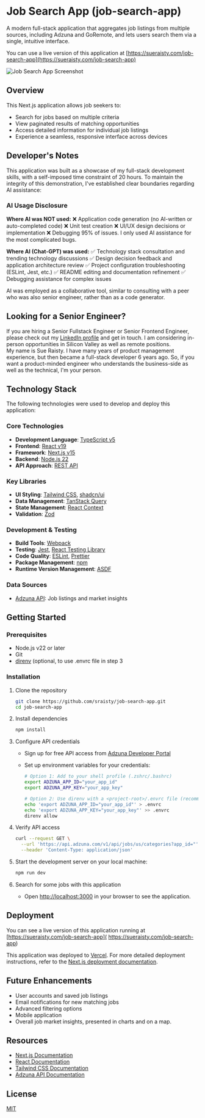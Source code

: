# Job Search App  (job-search-app)

A modern full-stack application that aggregates job listings from multiple sources, including Adzuna and GoRemote, and lets users search them via a single, intuitive interface.

You can use a live version of this application at [https://sueraisty.com/job-search-app](https://sueraisty.com/job-search-app)

![Job Search App Screenshot](https://placeholder-for-screenshot.com)

## Overview

This Next.js application allows job seekers to:
- Search for jobs based on multiple criteria
- View paginated results of matching opportunities
- Access detailed information for individual job listings
- Experience a seamless, responsive interface across devices

## Developer's Notes

This application was built as a showcase of my full-stack development skills, with a self-imposed time constraint of 20 hours.  To maintain the integrity of this demonstration, I've established clear boundaries regarding AI assistance:

### AI Usage Disclosure

**Where AI was NOT used:**
❌ Application code generation (no AI-written or auto-completed code)
❌ Unit test creation
❌ UI/UX design decisions or implementation
❌ Debugging 95% of issues. I only used AI assistance for the most complicated bugs.

**Where AI (Chat-GPT) was used:**
✅ Technology stack consultation and trending technology discussions
✅ Design decision feedback and application architecture review
✅ Project configuration troubleshooting (ESLint, Jest, etc.)
✅ README editing and documentation refinement
✅ Debugging assistance for complex issues

AI was employed as a collaborative tool, similar to consulting with a peer who was also senior engineer, rather than as a code generator.

## Looking for a Senior Engineer?

If you are hiring a Senior Fullstack Engineer or Senior Frontend Engineer, please check out my [LinkedIn profile](https://www.linkedin.com/in/sueraisty/) and get in touch. I am considering in-person opportunities in Silicon Valley as well as remote positions.  
My name is Sue Raisty. I have many years of product management experience, but then became a full-stack developer 6 years ago.  So, if you want a product-minded engineer who understands the business-side as well as the technical, I'm your person.


## Technology Stack

The following technologies were used to develop and deploy this application:

### Core Technologies

- **Development Language**: [TypeScript v5](https://www.typescriptlang.org/docs/)
- **Frontend**: [React v19](https://react.dev/)
- **Framework**: [Next.js v15](https://nextjs.org)
- **Backend**: [Node.js 22](https://nodejs.org/docs/latest/api/)
- **API Approach**: [REST API](https://www.restapitutorial.com/introduction/resourcenaming)

### Key Libraries

- **UI Styling**: [Tailwind CSS](https://tailwindcss.com), [shadcn/ui](https://ui.shadcn.com/docs)
- **Data Management**: [TanStack Query](https://tanstack.com/query/latest/docs)
- **State Management**: [React Context](https://react.dev/learn/passing-data-deeply-with-context)
- **Validation**: [Zod](https://github.com/colinhacks/zod)

### Development & Testing

- **Build Tools**:  [Webpack](https://webpack.js.org/)
- **Testing**: [Jest](https://jestjs.io/docs/getting-started), [React Testing Library](https://testing-library.com/docs/react-testing-library/intro/)
- **Code Quality**: [ESLint](https://eslint.org/), [Prettier](https://prettier.io/)
- **Package Management**: [npm](https://docs.npmjs.com/)
- **Runtime Version Management**: [ASDF](https://asdf-vm.com/)

### Data Sources

- [Adzuna API](https://developer.adzuna.com/): Job listings and market insights

## Getting Started

### Prerequisites

- Node.js v22 or later
- Git
- [direnv](https://direnv.net/) (optional, to use .envrc file in step 3

### Installation

1. Clone the repository

   ```bash
   git clone https://github.com/sraisty/job-search-app.git
   cd job-search-app
   ```

2. Install dependencies

   ```bash
   npm install
   ```

3. Configure API credentials
   - Sign up for free API access from [Adzuna Developer Portal](https://developer.adzuna.com/)
   - Set up environment variables for your credentials:

     ```bash
     # Option 1: Add to your shell profile (.zshrc/.bashrc)
     export ADZUNA_APP_ID="your_app_id"
     export ADZUNA_APP_KEY="your_app_key"
     
     # Option 2: Use direnv with a <project-root>/.envrc file (recommended, git-ignored)
     echo 'export ADZUNA_APP_ID="your_app_id"' > .envrc
     echo 'export ADZUNA_APP_KEY="your_app_key"' >> .envrc
     direnv allow
     ```

4. Verify API access

   ```bash
   curl --request GET \
     --url 'https://api.adzuna.com/v1/api/jobs/us/categories?app_id="'"$ADZUNA_APP_ID"'"&app_key="'"$ADZUNA_APP_KEY"'"' \
     --header 'Content-Type: application/json'
   ```

5. Start the development server on your local machine:

   ```bash
   npm run dev
   ```

6. Search for some jobs with this application
   - Open [http://localhost:3000](http://localhost:3000) in your browser to see the application.


## Deployment

You can see a live version of this application running at [https://sueraisty.com/job-search-app]( https://sueraisty.com/job-search-app)

This application was deployed to [Vercel](https://vercel.com). For more detailed deployment instructions, refer to the [Next.js deployment documentation](https://nextjs.org/docs/app/building-your-application/deploying).

## Future Enhancements

- User accounts and saved job listings
- Email notifications for new matching jobs
- Advanced filtering options
- Mobile application
- Overall job market insights, presented in charts and on a map.

## Resources

- [Next.js Documentation](https://nextjs.org/docs)
- [React Documentation](https://react.dev/)
- [Tailwind CSS Documentation](https://tailwindcss.com/docs)
- [Adzuna API Documentation](https://developer.adzuna.com/docs)

## License

[MIT](LICENSE)
